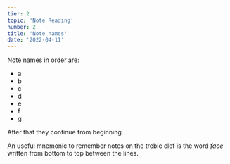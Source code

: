 ```yaml
---
tier: 2
topic: 'Note Reading'
number: 2
title: 'Note names'
date: '2022-04-11'
---
```


Note names in order are:

- a
- b
- c
- d
- e
- f
- g

After that they continue from beginning.

An useful mnemonic to remember notes on the treble clef is the word *face* written from bottom to top between the lines.